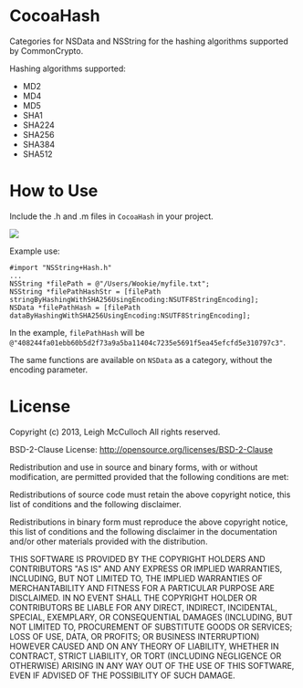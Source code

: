 CocoaHash
=========

Categories for NSData and NSString for the hashing algorithms supported by CommonCrypto.

Hashing algorithms supported:
 * MD2
 * MD4
 * MD5
 * SHA1
 * SHA224
 * SHA256
 * SHA384
 * SHA512

How to Use
=========

Include the .h and .m files in ```CocoaHash``` in your project.

![](image-files.png)

Example use:

```
#import "NSString+Hash.h"
...
NSString *filePath = @"/Users/Wookie/myfile.txt";
NSString *filePathHashStr = [filePath stringByHashingWithSHA256UsingEncoding:NSUTF8StringEncoding];
NSData *filePathHash = [filePath dataByHashingWithSHA256UsingEncoding:NSUTF8StringEncoding];
```

In the example, ```filePathHash``` will be ```@"408244fa01ebb60b5d2f73a9a5ba11404c7235e5691f5ea45efcfd5e310797c3"```.

The same functions are available on ```NSData``` as a category, without the encoding parameter.

License
=========

Copyright (c) 2013, Leigh McCulloch All rights reserved.

BSD-2-Clause License: http://opensource.org/licenses/BSD-2-Clause

Redistribution and use in source and binary forms, with or without modification, are permitted provided that the following conditions are met:

Redistributions of source code must retain the above copyright notice, this list of conditions and the following disclaimer.

Redistributions in binary form must reproduce the above copyright notice, this list of conditions and the following disclaimer in the documentation and/or other materials provided with the distribution.

THIS SOFTWARE IS PROVIDED BY THE COPYRIGHT HOLDERS AND CONTRIBUTORS "AS IS" AND ANY EXPRESS OR IMPLIED WARRANTIES, INCLUDING, BUT NOT LIMITED TO, THE IMPLIED WARRANTIES OF MERCHANTABILITY AND FITNESS FOR A PARTICULAR PURPOSE ARE DISCLAIMED. IN NO EVENT SHALL THE COPYRIGHT HOLDER OR CONTRIBUTORS BE LIABLE FOR ANY DIRECT, INDIRECT, INCIDENTAL, SPECIAL, EXEMPLARY, OR CONSEQUENTIAL DAMAGES (INCLUDING, BUT NOT LIMITED TO, PROCUREMENT OF SUBSTITUTE GOODS OR SERVICES; LOSS OF USE, DATA, OR PROFITS; OR BUSINESS INTERRUPTION) HOWEVER CAUSED AND ON ANY THEORY OF LIABILITY, WHETHER IN CONTRACT, STRICT LIABILITY, OR TORT (INCLUDING NEGLIGENCE OR OTHERWISE) ARISING IN ANY WAY OUT OF THE USE OF THIS SOFTWARE, EVEN IF ADVISED OF THE POSSIBILITY OF SUCH DAMAGE.
